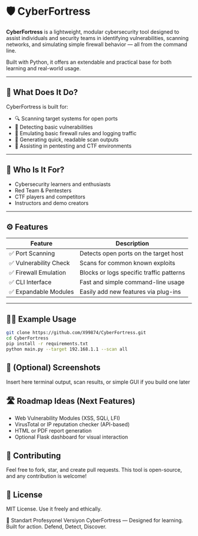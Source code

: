 # 🛡️ CyberFortress

**CyberFortress** is a lightweight, modular cybersecurity tool designed to assist individuals and security teams in identifying vulnerabilities, scanning networks, and simulating simple firewall behavior — all from the command line.

Built with Python, it offers an extendable and practical base for both learning and real-world usage.

---

## 🚀 What Does It Do?

CyberFortress is built for:
- 🔍 Scanning target systems for open ports
- 🔐 Detecting basic vulnerabilities
- 🧱 Emulating basic firewall rules and logging traffic
- 📄 Generating quick, readable scan outputs
- 🧪 Assisting in pentesting and CTF environments

---

## 🎯 Who Is It For?

- Cybersecurity learners and enthusiasts  
- Red Team & Pentesters  
- CTF players and competitors  
- Instructors and demo creators  

---

## ⚙️ Features

| Feature            | Description                                   |
|--------------------|-----------------------------------------------|
| ✅ Port Scanning    | Detects open ports on the target host         |
| ✅ Vulnerability Check | Scans for common known exploits             |
| ✅ Firewall Emulation | Blocks or logs specific traffic patterns     |
| ✅ CLI Interface     | Fast and simple command-line usage           |
| ✅ Expandable Modules | Easily add new features via plug-ins         |

---

## 🧑‍💻 Example Usage

```bash
git clone https://github.com/X99874/CyberFortress.git
cd CyberFortress
pip install -r requirements.txt
python main.py --target 192.168.1.1 --scan all
```
## 📸 (Optional) Screenshots
Insert here terminal output, scan results, or simple GUI if you build one later

## 🛣️ Roadmap Ideas (Next Features)
 - Web Vulnerability Modules (XSS, SQLi, LFI)
 - VirusTotal or IP reputation checker (API-based)
 - HTML or PDF report generation
 - Optional Flask dashboard for visual interaction

## 🤝 Contributing
Feel free to fork, star, and create pull requests.
This tool is open-source, and any contribution is welcome!

## 📄 License
MIT License. Use it freely and ethically.

🔹 Standart Profesyonel Versiyon
CyberFortress — Designed for learning. Built for action. Defend, Detect, Discover.
